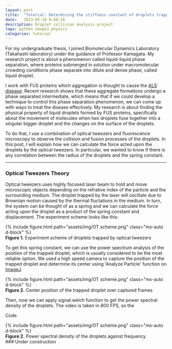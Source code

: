 ```yaml
---
layout: post
title:  "Tutorial: Determining the stiffness constant of droplets trapped by optical tweezers"
date:   2023-05-19 0:40:16
description: Droplet collision analysis project
tags: python imageJ physics
categories: tutorial
---
```

For my undergraduate thesis, I joined Biomolecular Dynamics Laboratory (Takahashi laboratory) under the guidance of Professor Kamagata.
My research project is about a phenomenon called liquid-liquid phase separation, where proteins submerged in solution under macromolecular crowding conditions phase separate into dilute and dense phase, called liquid droplet. 

I work with FUS proteins which aggregation is thought to cause the <a href = "https://www.ninds.nih.gov/health-information/disorders/amyotrophic-lateral-sclerosis-als">ALS disease</a>. Recent research shows that these aggregate formations undergo a phase separated intermediate, which means that if we could develop a technique to control this phase separation phenomenon, we can come up with ways to treat the disease effectively. My research is about finding the physical property of liquid droplets formed by FUS proteins, specifically about the movement of molecules when two droplets fuse together into a singular bigger droplet and the changes on the surface of the droplets.

To do that, I use a combination of optical tweezers and fluorescence microscopy to observe the collision and fusion processes of the droplets.
In this post, I will explain how we can calculate the force acted upon the droplets by the optical tweezers. In particular, we wanted to know if there is any correlation between the radius of the droplets and the spring constant.

----------------------------------------------------------------

### Optical Tweezers Theory
Optical tweezers uses highly focused laser beam to hold and move microscopic objects depending on the refrative index of the particle and the surrounding medium.
The droplet trapped by the laser will oscillate due to Brownian motion caused by the thermal fluctations in the medium. In turn, the system can be thought of as a spring and we can calculate the force acting upon the droplet as a product of the spring constant and displacement.
The experiment scheme looks like this:

<div class="col-sm mt-3 mt-md-0">
    {% include figure.html path="assets/img/OT scheme.png" class="mx-auto d-block" %}
</div>
<div class="caption">
    <strong>Figure 1.</strong> Experiment scheme of droplets trapped by optical tweezers
</div>

To get this spring constant, we can use the power spectrum analysis of the position of the trapped droplet, which is usually considered to be the most reliable option.
We used a high speed camera to capture the position of the trapped droplet and determine its center using 'Analyze Particle' function on <a href = "https://imagej.net/imaging/particle-analysis">ImageJ</a>.

<div class="col-sm mt-3 mt-md-0">
    {% include figure.html path="assets/img/OT scheme.png" class="mx-auto d-block" %}
</div>
<div class="caption">
    <strong>Figure 2.</strong> Center position of the trapped droplet over captured frames
</div>

Then, now we can apply signal.welch function to get the power spectral density of the droplets. The video is taken in 800 FPS, so the 

Code

<div class="col-sm mt-3 mt-md-0">
    {% include figure.html path="assets/img/OT scheme.png" class="mx-auto d-block" %}
</div>
<div class="caption">
    <strong>Figure 2.</strong> Power spectral density of the droplets against frequency
</div>
### Under construction